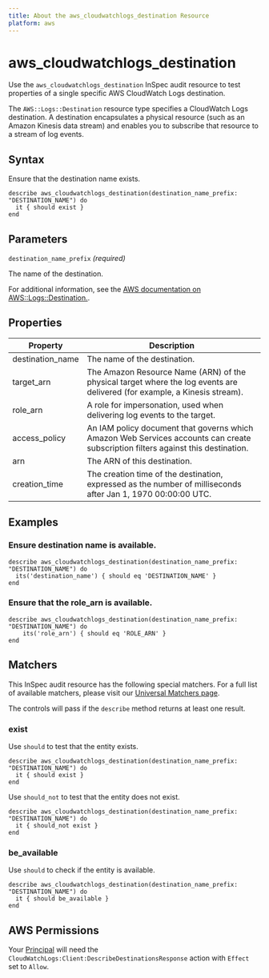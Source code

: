 ```yaml
---
title: About the aws_cloudwatchlogs_destination Resource
platform: aws
---
```


# aws_cloudwatchlogs_destination

Use the `aws_cloudwatchlogs_destination` InSpec audit resource to test properties of a single specific AWS CloudWatch Logs destination.

The `AWS::Logs::Destination` resource type specifies a CloudWatch Logs destination. A destination encapsulates a physical resource (such as an Amazon Kinesis data stream) and enables you to subscribe that resource to a stream of log events.

## Syntax

Ensure that the destination name exists.

    describe aws_cloudwatchlogs_destination(destination_name_prefix: "DESTINATION_NAME") do
      it { should exist }
    end

## Parameters

`destination_name_prefix` _(required)_

The name of the destination.

For additional information, see the [AWS documentation on AWS::Logs::Destination.](https://docs.aws.amazon.com/AWSCloudFormation/latest/UserGuide/aws-resource-logs-destination.html).

## Properties

| Property | Description |
| --- | --- |
| destination_name | The name of the destination. |
| target_arn | The Amazon Resource Name (ARN) of the physical target where the log events are delivered (for example, a Kinesis stream). |
| role_arn | A role for impersonation, used when delivering log events to the target. |
| access_policy | An IAM policy document that governs which Amazon Web Services accounts can create subscription filters against this destination. |
| arn | The ARN of this destination. |
| creation_time | The creation time of the destination, expressed as the number of milliseconds after Jan 1, 1970 00:00:00 UTC. |

## Examples

### Ensure destination name is available.

    describe aws_cloudwatchlogs_destination(destination_name_prefix: "DESTINATION_NAME") do
      its('destination_name') { should eq 'DESTINATION_NAME' }
    end

### Ensure that the role_arn is available.

    describe aws_cloudwatchlogs_destination(destination_name_prefix: "DESTINATION_NAME") do
        its('role_arn') { should eq 'ROLE_ARN' }
    end

## Matchers

This InSpec audit resource has the following special matchers. For a full list of available matchers, please visit our [Universal Matchers page](https://www.inspec.io/docs/reference/matchers/).

The controls will pass if the `describe` method returns at least one result.

### exist

Use `should` to test that the entity exists.

    describe aws_cloudwatchlogs_destination(destination_name_prefix: "DESTINATION_NAME") do
      it { should exist }
    end

Use `should_not` to test that the entity does not exist.

    describe aws_cloudwatchlogs_destination(destination_name_prefix: "DESTINATION_NAME") do
      it { should_not exist }
    end

### be_available

Use `should` to check if the entity is available.

    describe aws_cloudwatchlogs_destination(destination_name_prefix: "DESTINATION_NAME") do
      it { should be_available }
    end

## AWS Permissions

Your [Principal](https://docs.aws.amazon.com/IAM/latest/UserGuide/intro-structure.html#intro-structure-principal) will need the `CloudWatchLogs:Client:DescribeDestinationsResponse` action with `Effect` set to `Allow`.
